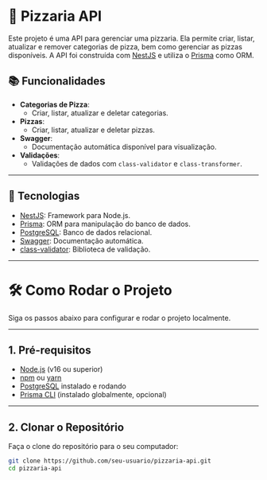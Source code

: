 # 🍕 Pizzaria API

Este projeto é uma API para gerenciar uma pizzaria. Ela permite criar, listar, atualizar e remover categorias de pizza, bem como gerenciar as pizzas disponíveis. A API foi construída com [NestJS](https://nestjs.com/) e utiliza o [Prisma](https://www.prisma.io/) como ORM.

## 📚 Funcionalidades

- **Categorias de Pizza**:
  - Criar, listar, atualizar e deletar categorias.
- **Pizzas**:
  - Criar, listar, atualizar e deletar pizzas.
- **Swagger**:
  - Documentação automática disponível para visualização.
- **Validações**:
  - Validações de dados com `class-validator` e `class-transformer`.

---

## 🚀 Tecnologias

- [NestJS](https://nestjs.com/): Framework para Node.js.
- [Prisma](https://www.prisma.io/): ORM para manipulação do banco de dados.
- [PostgreSQL](https://www.postgresql.org/): Banco de dados relacional.
- [Swagger](https://swagger.io/): Documentação automática.
- [class-validator](https://github.com/typestack/class-validator): Biblioteca de validação.

---

# 🛠️ Como Rodar o Projeto

Siga os passos abaixo para configurar e rodar o projeto localmente.

---

## 1. Pré-requisitos

- [Node.js](https://nodejs.org/) (v16 ou superior)
- [npm](https://www.npmjs.com/) ou [yarn](https://yarnpkg.com/)
- [PostgreSQL](https://www.postgresql.org/) instalado e rodando
- [Prisma CLI](https://www.prisma.io/docs/concepts/components/prisma-cli) (instalado globalmente, opcional)

---

## 2. Clonar o Repositório

Faça o clone do repositório para o seu computador:

```bash
git clone https://github.com/seu-usuario/pizzaria-api.git
cd pizzaria-api

